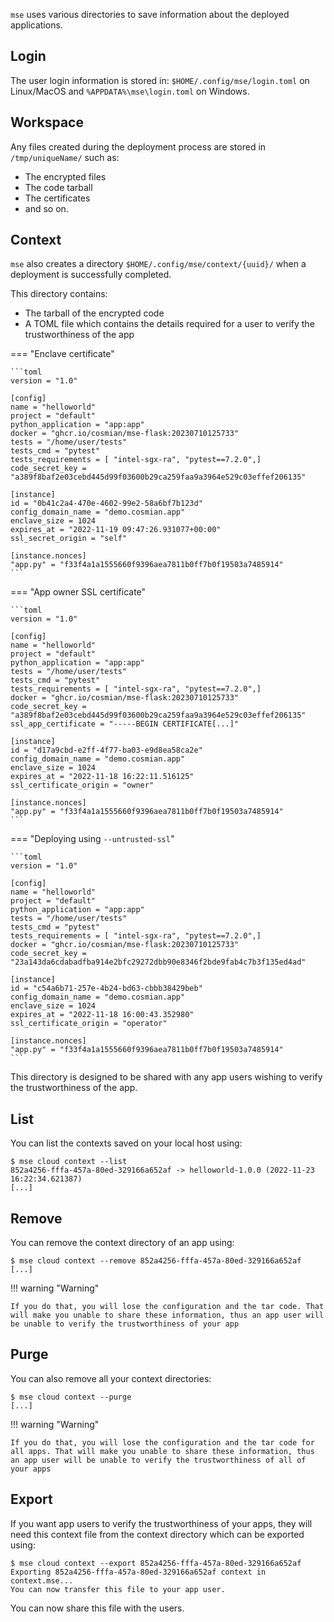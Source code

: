 
`mse` uses various directories to save information about the deployed applications. 

## Login

The user login information is stored in: `$HOME/.config/mse/login.toml` on Linux/MacOS and `%APPDATA%\mse\login.toml` on Windows. 

## Workspace

Any files created during the deployment process are stored in `/tmp/uniqueName/` such as:

- The encrypted files
- The code tarball
- The certificates
- and so on.

## Context

`mse` also creates a directory `$HOME/.config/mse/context/{uuid}/` when a deployment is successfully completed.

This directory contains:

- The tarball of the encrypted code
- A TOML file which contains the details required for a user to verify the trustworthiness of the app


=== "Enclave certificate"

    ```toml
    version = "1.0"

    [config]
    name = "helloworld"
    project = "default"
    python_application = "app:app"
    docker = "ghcr.io/cosmian/mse-flask:20230710125733"
    tests = "/home/user/tests"
    tests_cmd = "pytest"
    tests_requirements = [ "intel-sgx-ra", "pytest==7.2.0",]
    code_secret_key = "a389f8baf2e03cebd445d99f03600b29ca259faa9a3964e529c03effef206135"

    [instance]
    id = "0b41c2a4-470e-4602-99e2-58a6bf7b123d"
    config_domain_name = "demo.cosmian.app"
    enclave_size = 1024
    expires_at = "2022-11-19 09:47:26.931077+00:00"
    ssl_secret_origin = "self"

    [instance.nonces]
    "app.py" = "f33f4a1a1555660f9396aea7811b0ff7b0f19503a7485914"
    ```

=== "App owner SSL certificate"

    ```toml
    version = "1.0"

    [config]
    name = "helloworld"
    project = "default"
    python_application = "app:app"
    tests = "/home/user/tests"
    tests_cmd = "pytest"
    tests_requirements = [ "intel-sgx-ra", "pytest==7.2.0",]
    docker = "ghcr.io/cosmian/mse-flask:20230710125733"
    code_secret_key = "a389f8baf2e03cebd445d99f03600b29ca259faa9a3964e529c03effef206135"
    ssl_app_certificate = "-----BEGIN CERTIFICATE[...]"

    [instance]
    id = "d17a9cbd-e2ff-4f77-ba03-e9d8ea58ca2e"
    config_domain_name = "demo.cosmian.app"
    enclave_size = 1024
    expires_at = "2022-11-18 16:22:11.516125"
    ssl_certificate_origin = "owner"

    [instance.nonces]
    "app.py" = "f33f4a1a1555660f9396aea7811b0ff7b0f19503a7485914"
    ```

=== "Deploying using `--untrusted-ssl`"

    ```toml
    version = "1.0"

    [config]
    name = "helloworld"
    project = "default"
    python_application = "app:app"
    tests = "/home/user/tests"
    tests_cmd = "pytest"
    tests_requirements = [ "intel-sgx-ra", "pytest==7.2.0",]
    docker = "ghcr.io/cosmian/mse-flask:20230710125733"
    code_secret_key = "23a143da6cdabadfba914e2bfc29272dbb90e8346f2bde9fab4c7b3f135ed4ad"

    [instance]
    id = "c54a6b71-257e-4b24-bd63-cbbb38429beb"
    config_domain_name = "demo.cosmian.app"
    enclave_size = 1024
    expires_at = "2022-11-18 16:00:43.352980"
    ssl_certificate_origin = "operator"

    [instance.nonces]
    "app.py" = "f33f4a1a1555660f9396aea7811b0ff7b0f19503a7485914"
    ```

This directory is designed to be shared with any app users wishing to verify the trustworthiness of the app. 

## List

You can list the contexts saved on your local host using:

```console
$ mse cloud context --list
852a4256-fffa-457a-80ed-329166a652af -> helloworld-1.0.0 (2022-11-23 16:22:34.621387)
[...]
```

## Remove

You can remove the context directory of an app using:

```console
$ mse cloud context --remove 852a4256-fffa-457a-80ed-329166a652af
[...]
```

!!! warning "Warning"

    If you do that, you will lose the configuration and the tar code. That will make you unable to share these information, thus an app user will be unable to verify the trustworthiness of your app


## Purge

You can also remove all your context directories:

```console
$ mse cloud context --purge
[...]
```

!!! warning "Warning" 

    If you do that, you will lose the configuration and the tar code for all apps. That will make you unable to share these information, thus an app user will be unable to verify the trustworthiness of all of your apps


## Export

If you want app users to verify the trustworthiness of your apps, they will need this context file from the context directory which can be exported using:

```console
$ mse cloud context --export 852a4256-fffa-457a-80ed-329166a652af
Exporting 852a4256-fffa-457a-80ed-329166a652af context in context.mse...
You can now transfer this file to your app user.
```

You can now share this file with the users.
